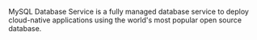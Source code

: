 MySQL Database Service is a fully managed database service to deploy cloud-native applications using the world's most popular open source database.